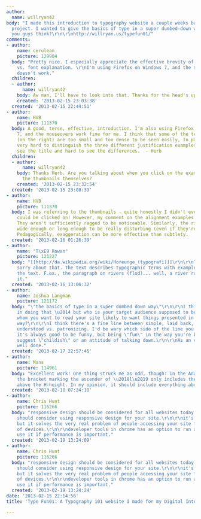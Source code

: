 ```yaml
---
author:
  name: willryan42
body: "I made this introduction to typography website a couple weeks back for a class
  project. I wanted to give the basics of type in a super dumbed-down way. What do
  you guys think?\r\n\r\nhttp://willryan.us/typefun01/"
comments:
- author:
    name: cerulean
    picture: 129904
  body: "Pretty nice. I especially appreciate the effective brevity of your typeface
    vs. font explanation. \r\nI'm using Firefox on Windows 7, and the mouseover part
    doesn't work."
  children:
  - author:
      name: willryan42
    body: Aw man, I'll have to look into that. Thanks for the head's up!
    created: '2013-02-15 23:03:38'
  created: '2013-02-15 22:44:51'
- author:
    name: HVB
    picture: 111370
  body: A good, terse, effective, introduction. I'm also using Firefox on Windows
    7, and the mouseovers work fine for me. I think that some of the text samples
    (on the right) are too small and too dense to be seen easily, In particular, it's
    very hard to distinguish the three different justification examples - hard to
    see the title and hard to see the differences.  - Herb
  children:
  - author:
      name: willryan42
    body: Thanks Herb. Are you talking about when you click on the examples, or just
      the thumbnails themselves?
    created: '2013-02-15 23:32:54'
  created: '2013-02-15 23:08:39'
- author:
    name: HVB
    picture: 111370
  body: I was referring to the thumbnails - quite honestly I didn't even realize they
    could be clicked on! However, my comment on the alignment examples still holds.
    They aren't sufficiently ragged to be noticeable. Similarly, the rivers aren't
    wide enough or long enough to be really disturbing (even if they're quite realistic).
    Pedagogically, exaggeration can be more effective than subtlety.
  created: '2013-02-16 01:26:39'
- author:
    name: "T\xE9 Rowan"
    picture: 121227
  body: "[[http://da.wikipedia.org/wiki/Horeunge_(typografi)]]\r\n\r\nThis is in Danish,
    sorry about that. The text describes typographic terms with examples folded into
    the text. F.ex., the paragraph on rivers (flod)... well, a river runs through
    it."
  created: '2013-02-16 13:06:32'
- author:
    name: Joshua Langman
    picture: 121172
  body: "\"the basics of type in a super dumbed down way\"\r\n\r\nI think you succeeded
    in doing that \u2014 but who is your target audience supposed to be? Are the people
    whom you want to read your site likely to want things presented in a dumbed down
    way?\r\n\r\nI think there's a fine line between simple, laid back, and easily
    understood vs. patronizing. I'd be wary which side of the line you fall on \u2014
    it's always good to be funny, but being \"fun\" in the way you're being might
    suggest \"childish\" or an attitude of talking down.\r\n\r\nAs an exercise, it's
    well done."
  created: '2013-02-17 22:57:45'
- author:
    name: Mans
    picture: 114961
  body: "Excellent work! One thing struck me as odd, though: in the Anatomy section,
    the bracket marking the ascender of \u2018l\u2019 only includes the part extending
    above the H-height. In my opinion, it should include everything above the x-height."
  created: '2013-02-18 07:24:10'
- author:
    name: Chris Hunt
    picture: 116266
  body: "responsive design should be considered for all websites today. ergo, you
    should consider using responsive design for your site.\r\n\r\nit's more work,
    but it solves the very real problem of people accessing your site from any number
    of devices.\r\n\r\ndeveloper tools in chrome has an option to run an audit https://developers.google.com/chrome-developer-tools/docs/console.
    use it if performance is important."
  created: '2013-02-19 13:24:09'
- author:
    name: Chris Hunt
    picture: 116266
  body: "responsive design should be considered for all websites today. ergo, you
    should consider using responsive design for your site.\r\n\r\nit's more work,
    but it solves the very real problem of people accessing your site from any number
    of devices.\r\n\r\ndeveloper tools in chrome has an option to run an audit https://developers.google.com/chrome-developer-tools/docs/console.
    use it if performance is important."
  created: '2013-02-19 13:24:24'
date: '2013-02-15 22:14:56'
title: 'Type Fun01: A Typography 101 website I made for my Digital Interaction class'

---
```

